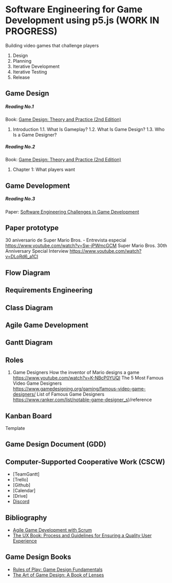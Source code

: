 # Software Engineering for Game Development using p5.js (WORK IN PROGRESS)
Building video games that challenge players
1. Design
2. Planning
3. Iterative Development
4. Iterative Testing
5. Release

## Game Design
##### Reading No.1
Book: [Game Design: Theory and Practice (2nd Edition)](https://www.amazon.com/Game-Design-Practice-Wordware-Developers/dp/1556229127/ref=sr_1_1?ie=UTF8&qid=1537923841&sr=8-1&keywords=game+design+theory+and+practice)
1. Introduction
1.1. What Is Gameplay?
1.2. What Is Game Design?
1.3. Who Is a Game Designer?

##### Reading No.2
Book: [Game Design: Theory and Practice (2nd Edition)](https://www.amazon.com/Game-Design-Practice-Wordware-Developers/dp/1556229127/ref=sr_1_1?ie=UTF8&qid=1537923841&sr=8-1&keywords=game+design+theory+and+practice)
1. Chapter 1: What players want

## Game Development
##### Reading No.3
Paper: [Software Engineering Challenges in Game Development](https://ieeexplore.ieee.org/abstract/document/5070627)

## Paper prototype
30 aniversario de Super Mario Bros. - Entrevista especial
https://www.youtube.com/watch?v=Sw-jPWmcGCM
Super Mario Bros. 30th Anniversary Special Interview
https://www.youtube.com/watch?v=DLoRd6_a1CI

## Flow Diagram

## Requirements Engineering

## Class Diagram

## Agile Game Development

## Gantt Diagram 

## Roles
1. Game Designers
How the inventor of Mario designs a game
https://www.youtube.com/watch?v=K-NBcP0YUQI
The 5 Most Famous Video Game Designers
https://www.gamedesigning.org/gaming/famous-video-game-designers/
List of Famous Game Designers
https://www.ranker.com/list/notable-game-designer_s)/reference

## Kanban Board
Template

## Game Design Document (GDD)


## Computer-Supported Cooperative Work (CSCW)
- [TeamGantt]
- [Trello]
- [Github]
- [Calendar]
- [Drive] 
- [Discord](https://discordapp.com/)


## Bibliography
- [Agile Game Development with Scrum](https://www.amazon.com/Agile-Development-Scrum-Addison-Wesley-Signature/dp/0321618521/ref=sr_1_1?ie=UTF8&qid=1537397787&sr=8-1&keywords=game+development+scrum)
- [The UX Book: Process and Guidelines for Ensuring a Quality User Experience](https://www.amazon.es/UX-Book-Guidelines-Ensuring-Experience/dp/0123852412)

## Game Design Books
- [Rules of Play: Game Design Fundamentals](https://mitpress.mit.edu/books/rules-play)
- [The Art of Game Design: A Book of Lenses](https://www.amazon.com/Art-Game-Design-Book-Lenses/dp/0123694965)


